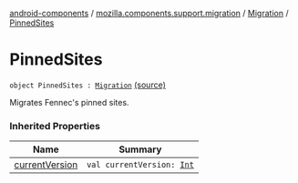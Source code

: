 [android-components](../../index.md) / [mozilla.components.support.migration](../index.md) / [Migration](index.md) / [PinnedSites](./-pinned-sites.md)

# PinnedSites

`object PinnedSites : `[`Migration`](index.md) [(source)](https://github.com/mozilla-mobile/android-components/blob/master/components/support/migration/src/main/java/mozilla/components/support/migration/FennecMigrator.kt#L115)

Migrates Fennec's pinned sites.

### Inherited Properties

| Name | Summary |
|---|---|
| [currentVersion](current-version.md) | `val currentVersion: `[`Int`](https://kotlinlang.org/api/latest/jvm/stdlib/kotlin/-int/index.html) |
